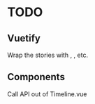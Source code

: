 # TODO

## Vuetify
Wrap the stories with <v-app>, <v-content>, etc.

## Components
Call API out of Timeline.vue